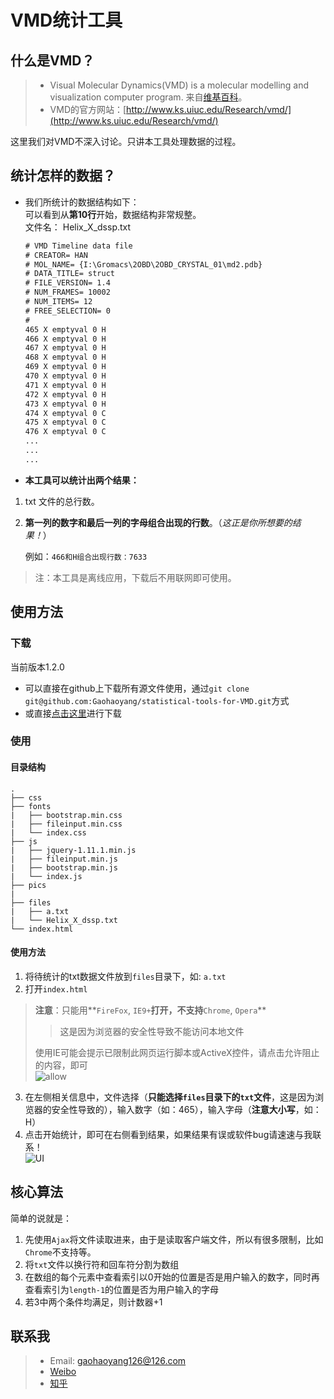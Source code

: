 # VMD统计工具
## 什么是VMD？
> * Visual Molecular Dynamics(VMD) is a molecular modelling and visualization computer program. 来自[维基百科](http://en.wikipedia.org/wiki/Visual_Molecular_Dynamics)。
> * VMD的官方网站：[http://www.ks.uiuc.edu/Research/vmd/](http://www.ks.uiuc.edu/Research/vmd/)

这里我们对VMD不深入讨论。只讲本工具处理数据的过程。
## 统计怎样的数据？
* 我们所统计的数据结构如下：  
	可以看到从**第10行**开始，数据结构非常规整。  
	文件名： Helix_X_dssp.txt  
	```txt
	# VMD Timeline data file
	# CREATOR= HAN
	# MOL_NAME= {I:\Gromacs\2OBD\2OBD_CRYSTAL_01\md2.pdb}
	# DATA_TITLE= struct
	# FILE_VERSION= 1.4
	# NUM_FRAMES= 10002 
	# NUM_ITEMS= 12
	# FREE_SELECTION= 0
	#
	465 X emptyval 0 H
	466 X emptyval 0 H
	467 X emptyval 0 H
	468 X emptyval 0 H
	469 X emptyval 0 H
	470 X emptyval 0 H
	471 X emptyval 0 H
	472 X emptyval 0 H
	473 X emptyval 0 H
	474 X emptyval 0 C
	475 X emptyval 0 C
	476 X emptyval 0 C
	...
	...
	...
	```

* **本工具可以统计出两个结果：**  

1. txt 文件的总行数。  

2. **第一列的数字和最后一列的字母组合出现的行数**。（*这正是你所想要的结果！*）  

	例如：`466和H组合出现行数：7633`  

> 注：本工具是离线应用，下载后不用联网即可使用。  

## 使用方法 

### 下载  

当前版本1.2.0  

* 可以直接在github上下载所有源文件使用，通过`git clone git@github.com:Gaohaoyang/statistical-tools-for-VMD.git`方式  
* 或直接[点击这里](https://github.com/Gaohaoyang/statistical-tools-for-VMD/archive/v1.2.0.zip)进行下载  

### 使用  

#### 目录结构
```
.
├── css
├── fonts
|   ├── bootstrap.min.css
|	├── fileinput.min.css
|   └── index.css
├── js
|   ├── jquery-1.11.1.min.js
|   ├── fileinput.min.js
|	├── bootstrap.min.js
|   └── index.js
├── pics
|
├── files
|   ├── a.txt
|   └── Helix_X_dssp.txt
└── index.html
```   

#### 使用方法  

1. 将待统计的txt数据文件放到`files`目录下，如: `a.txt`  
2. 打开`index.html`  

> **注意**：只能用**`FireFox`, `IE9+`**打开，不支持**`Chrome`, `Opera`**
> > 这是因为浏览器的安全性导致不能访问本地文件  
>
> 使用IE可能会提示已限制此网页运行脚本或ActiveX控件，请点击允许阻止的内容，即可  
> ![allow](http://7q5cdt.com1.z0.glb.clouddn.com/statistical-tool-for-VMDallow.png)  

3. 在左侧相关信息中，文件选择（**只能选择`files`目录下的`txt`文件**，这是因为浏览器的安全性导致的），输入数字（如：465），输入字母（**注意大小写**，如：H）  
4. 点击开始统计，即可在右侧看到结果，如果结果有误或软件bug请速速与我联系！  
![UI](http://7q5cdt.com1.z0.glb.clouddn.com/statistical-tool-for-VMDUI.jpg)

## 核心算法  
简单的说就是： 

1. 先使用`Ajax`将文件读取进来，由于是读取客户端文件，所以有很多限制，比如`Chrome`不支持等。   
2. 将`txt`文件以换行符和回车符分割为数组   
3. 在数组的每个元素中查看索引以0开始的位置是否是用户输入的数字，同时再查看索引为`length-1`的位置是否为用户输入的字母   
4. 若3中两个条件均满足，则计数器+1   

## 联系我
> * Email: gaohaoyang126@126.com
> * [Weibo](http://weibo.com/3115521wh)
> * [知乎](http://www.zhihu.com/people/gao-hao-yang-7)
